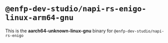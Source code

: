 # `@enfp-dev-studio/napi-rs-enigo-linux-arm64-gnu`

This is the **aarch64-unknown-linux-gnu** binary for `@enfp-dev-studio/napi-rs-enigo`
